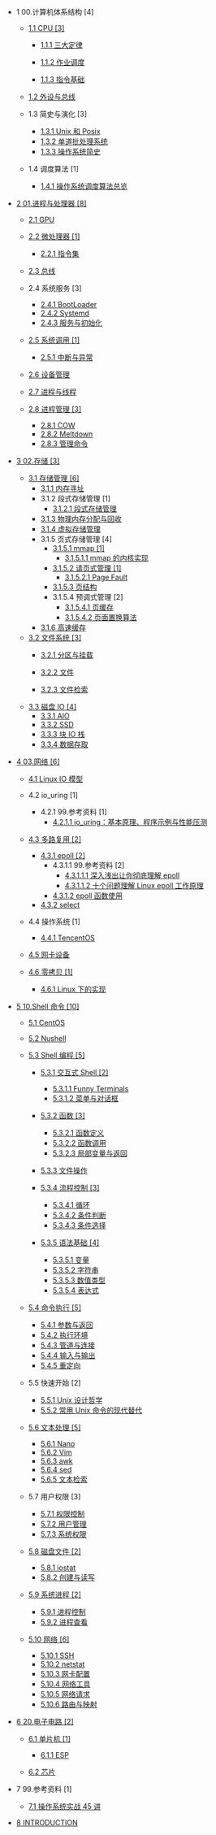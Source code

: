   - 1 00.计算机体系结构 [4]
    - [1.1 CPU [3]](/00.计算机体系结构/CPU/README.md)
      - [1.1.1 三大定律](/00.计算机体系结构/CPU/三大定律.md)
      - [1.1.2 作业调度](/00.计算机体系结构/CPU/作业调度/README.md)
        
      - [1.1.3 指令基础](/00.计算机体系结构/CPU/指令基础.md)
    - [1.2 外设与总线](/00.计算机体系结构/外设与总线/README.md)
      
    - 1.3 简史与演化 [3]
      - [1.3.1 Unix 和 Posix](/00.计算机体系结构/简史与演化/Unix%20和%20Posix.md)
      - [1.3.2 单道批处理系统](/00.计算机体系结构/简史与演化/单道批处理系统.md)
      - [1.3.3 操作系统简史](/00.计算机体系结构/简史与演化/操作系统简史.md)
    - 1.4 调度算法 [1]
      - [1.4.1 操作系统调度算法总览](/00.计算机体系结构/调度算法/操作系统调度算法总览.md)
  - [2 01.进程与处理器 [8]](/01.进程与处理器/README.md)
    - [2.1 GPU](/01.进程与处理器/GPU/README.md)
      
    - [2.2 微处理器 [1]](/01.进程与处理器/微处理器/README.md)
      - [2.2.1 指令集](/01.进程与处理器/微处理器/指令集.md)
    - [2.3 总线](/01.进程与处理器/总线/README.md)
      
    - 2.4 系统服务 [3]
      - [2.4.1 BootLoader](/01.进程与处理器/系统服务/BootLoader.md)
      - [2.4.2 Systemd](/01.进程与处理器/系统服务/Systemd.md)
      - [2.4.3 服务与初始化](/01.进程与处理器/系统服务/服务与初始化.md)
    - [2.5 系统调用 [1]](/01.进程与处理器/系统调用/README.md)
      - [2.5.1 中断与异常](/01.进程与处理器/系统调用/中断与异常.md)
    - [2.6 设备管理](/01.进程与处理器/设备管理/README.md)
      
    - [2.7 进程与线程](/01.进程与处理器/进程与线程/README.md)
      
    - [2.8 进程管理 [3]](/01.进程与处理器/进程管理/README.md)
      - [2.8.1 COW](/01.进程与处理器/进程管理/COW.md)
      - [2.8.2 Meltdown](/01.进程与处理器/进程管理/Meltdown.md)
      - [2.8.3 管理命令](/01.进程与处理器/进程管理/管理命令.md)
  - [3 02.存储 [3]](/02.存储/README.md)
    - [3.1 存储管理 [6]](/02.存储/存储管理/README.md)
      - [3.1.1 内存寻址](/02.存储/存储管理/内存寻址.md)
      - 3.1.2 段式存储管理 [1]
        - [3.1.2.1 段式存储管理](/02.存储/存储管理/段式存储管理/段式存储管理.md)
      - [3.1.3 物理内存分配与回收](/02.存储/存储管理/物理内存分配与回收.md)
      - [3.1.4 虚拟存储管理](/02.存储/存储管理/虚拟存储管理.md)
      - 3.1.5 页式存储管理 [4]
        - [3.1.5.1 mmap [1]](/02.存储/存储管理/页式存储管理/mmap/README.md)
          - [3.1.5.1.1 mmap 的内核实现](/02.存储/存储管理/页式存储管理/mmap/mmap%20的内核实现.md)
        - [3.1.5.2 请页式管理 [1]](/02.存储/存储管理/页式存储管理/请页式管理/README.md)
          - [3.1.5.2.1 Page Fault](/02.存储/存储管理/页式存储管理/请页式管理/Page%20Fault.md)
        - [3.1.5.3 页结构](/02.存储/存储管理/页式存储管理/页结构.md)
        - 3.1.5.4 预调式管理 [2]
          - [3.1.5.4.1 页缓存](/02.存储/存储管理/页式存储管理/预调式管理/页缓存.md)
          - [3.1.5.4.2 页面置换算法](/02.存储/存储管理/页式存储管理/预调式管理/页面置换算法.md)
      - [3.1.6 高速缓存](/02.存储/存储管理/高速缓存.md)
    - [3.2 文件系统 [3]](/02.存储/文件系统/README.md)
      - [3.2.1 分区与挂载](/02.存储/文件系统/分区与挂载.md)
      - [3.2.2 文件](/02.存储/文件系统/文件/README.md)
        
      - [3.2.3 文件检索](/02.存储/文件系统/文件检索.md)
    - [3.3 磁盘 IO [4]](/02.存储/磁盘%20IO/README.md)
      - [3.3.1 AIO](/02.存储/磁盘%20IO/AIO.md)
      - [3.3.2 SSD](/02.存储/磁盘%20IO/SSD.md)
      - [3.3.3 块 IO 栈](/02.存储/磁盘%20IO/块%20IO%20栈.md)
      - [3.3.4 数据存取](/02.存储/磁盘%20IO/数据存取.md)
  - [4 03.网络 [6]](/03.网络/README.md)
    - [4.1 Linux IO 模型](/03.网络/Linux%20IO%20模型/README.md)
      
    - 4.2 io_uring [1]
      - 4.2.1 99.参考资料 [1]
        - [4.2.1.1 io_uring：基本原理、程序示例与性能压测](/03.网络/io_uring/99.参考资料/io_uring：基本原理、程序示例与性能压测.md)
    - [4.3 多路复用 [2]](/03.网络/多路复用/README.md)
      - [4.3.1 epoll [2]](/03.网络/多路复用/epoll/README.md)
        - 4.3.1.1 99.参考资料 [2]
          - [4.3.1.1.1 深入浅出让你彻底理解 epoll](/03.网络/多路复用/epoll/99.参考资料/2020-深入浅出让你彻底理解%20epoll.md)
          - [4.3.1.1.2 十个问题理解 Linux epoll 工作原理](/03.网络/多路复用/epoll/99.参考资料/2021-十个问题理解%20Linux%20epoll%20工作原理.md)
        - [4.3.1.2 epoll 函数使用](/03.网络/多路复用/epoll/epoll%20函数使用.md)
      - [4.3.2 select](/03.网络/多路复用/select.md)
    - 4.4 操作系统 [1]
      - [4.4.1 TencentOS](/03.网络/操作系统/TencentOS.md)
    - [4.5 网卡设备](/03.网络/网卡设备/README.md)
      
    - [4.6 零拷贝 [1]](/03.网络/零拷贝/README.md)
      - [4.6.1 Linux 下的实现](/03.网络/零拷贝/Linux%20下的实现.md)
  - [5 10.Shell 命令 [10]](/10.Shell%20命令/README.md)
    - [5.1 CentOS](/10.Shell%20命令/CentOS/README.md)
      
    - [5.2 Nushell](/10.Shell%20命令/Nushell/README.md)
      
    - [5.3 Shell 编程 [5]](/10.Shell%20命令/Shell%20编程/README.md)
      - [5.3.1 交互式 Shell [2]](/10.Shell%20命令/Shell%20编程/交互式%20Shell/README.md)
        - [5.3.1.1 Funny Terminals](/10.Shell%20命令/Shell%20编程/交互式%20Shell/Funny%20Terminals.md)
        - [5.3.1.2 菜单与对话框](/10.Shell%20命令/Shell%20编程/交互式%20Shell/菜单与对话框.md)
      - [5.3.2 函数 [3]](/10.Shell%20命令/Shell%20编程/函数/README.md)
        - [5.3.2.1 函数定义](/10.Shell%20命令/Shell%20编程/函数/函数定义.md)
        - [5.3.2.2 函数调用](/10.Shell%20命令/Shell%20编程/函数/函数调用.md)
        - [5.3.2.3 局部变量与返回](/10.Shell%20命令/Shell%20编程/函数/局部变量与返回.md)
      - [5.3.3 文件操作](/10.Shell%20命令/Shell%20编程/文件操作/README.md)
        
      - [5.3.4 流程控制 [3]](/10.Shell%20命令/Shell%20编程/流程控制/README.md)
        - [5.3.4.1 循环](/10.Shell%20命令/Shell%20编程/流程控制/循环.md)
        - [5.3.4.2 条件判断](/10.Shell%20命令/Shell%20编程/流程控制/条件判断.md)
        - [5.3.4.3 条件选择](/10.Shell%20命令/Shell%20编程/流程控制/条件选择.md)
      - [5.3.5 语法基础 [4]](/10.Shell%20命令/Shell%20编程/语法基础/README.md)
        - [5.3.5.1 变量](/10.Shell%20命令/Shell%20编程/语法基础/变量.md)
        - [5.3.5.2 字符串](/10.Shell%20命令/Shell%20编程/语法基础/字符串.md)
        - [5.3.5.3 数值类型](/10.Shell%20命令/Shell%20编程/语法基础/数值类型.md)
        - [5.3.5.4 表达式](/10.Shell%20命令/Shell%20编程/语法基础/表达式.md)
    - [5.4 命令执行 [5]](/10.Shell%20命令/命令执行/README.md)
      - [5.4.1 参数与返回](/10.Shell%20命令/命令执行/参数与返回.md)
      - [5.4.2 执行环境](/10.Shell%20命令/命令执行/执行环境.md)
      - [5.4.3 管道与连接](/10.Shell%20命令/命令执行/管道与连接.md)
      - [5.4.4 输入与输出](/10.Shell%20命令/命令执行/输入与输出.md)
      - [5.4.5 重定向](/10.Shell%20命令/命令执行/重定向.md)
    - 5.5 快速开始 [2]
      - [5.5.1 Unix 设计哲学](/10.Shell%20命令/快速开始/Unix%20设计哲学.md)
      - [5.5.2 常用 Unix 命令的现代替代](/10.Shell%20命令/快速开始/常用%20Unix%20命令的现代替代.md)
    - [5.6 文本处理 [5]](/10.Shell%20命令/文本处理/README.md)
      - [5.6.1 Nano](/10.Shell%20命令/文本处理/Nano.md)
      - [5.6.2 Vim](/10.Shell%20命令/文本处理/Vim.md)
      - [5.6.3 awk](/10.Shell%20命令/文本处理/awk.md)
      - [5.6.4 sed](/10.Shell%20命令/文本处理/sed.md)
      - [5.6.5 文本检索](/10.Shell%20命令/文本处理/文本检索.md)
    - 5.7 用户权限 [3]
      - [5.7.1 权限控制](/10.Shell%20命令/用户权限/权限控制.md)
      - [5.7.2 用户管理](/10.Shell%20命令/用户权限/用户管理.md)
      - [5.7.3 系统权限](/10.Shell%20命令/用户权限/系统权限.md)
    - [5.8 磁盘文件 [2]](/10.Shell%20命令/磁盘文件/README.md)
      - [5.8.1 iostat](/10.Shell%20命令/磁盘文件/iostat.md)
      - [5.8.2 创建与读写](/10.Shell%20命令/磁盘文件/创建与读写.md)
    - [5.9 系统进程 [2]](/10.Shell%20命令/系统进程/README.md)
      - [5.9.1 进程控制](/10.Shell%20命令/系统进程/进程控制.md)
      - [5.9.2 进程查看](/10.Shell%20命令/系统进程/进程查看.md)
    - [5.10 网络 [6]](/10.Shell%20命令/网络/README.md)
      - [5.10.1 SSH](/10.Shell%20命令/网络/SSH.md)
      - [5.10.2 netstat](/10.Shell%20命令/网络/netstat.md)
      - [5.10.3 网卡配置](/10.Shell%20命令/网络/网卡配置.md)
      - [5.10.4 网络工具](/10.Shell%20命令/网络/网络工具.md)
      - [5.10.5 网络请求](/10.Shell%20命令/网络/网络请求.md)
      - [5.10.6 路由与映射](/10.Shell%20命令/网络/路由与映射.md)
  - [6 20.电子电路 [2]](/20.电子电路/README.md)
    - [6.1 单片机 [1]](/20.电子电路/单片机/README.md)
      - [6.1.1 ESP](/20.电子电路/单片机/ESP/README.md)
        
    - [6.2 芯片](/20.电子电路/芯片/README.md)
      
  - 7 99.参考资料 [1]
    - [7.1 操作系统实战 45 讲](/99.参考资料/2021-操作系统实战%2045%20讲/README.md)
      
  - [8 INTRODUCTION](/INTRODUCTION.md)